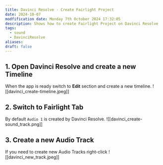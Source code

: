 ```yaml
---
title: Davinci Resolve - Create Fairlight Project
date: 2024-10-07
modfification date: Monday 7th October 2024 17:32:05
description: Shows how to create Fairlight Project on Davinci Resolve
tags:
  - sound
  - DavinciResolve
aliases: 
draft: false
---
```

## 1. Open Davinci Resolve and create a new Timeline
When the app is ready switch to **Edit** section and create a new timeline.
![[davinci_create-timeline.jpeg]]
## 2. Switch to Fairlight Tab
By default `Audio 1` is created by Davinci Resolve.
![[davinci_create-sound_track.png]]

## 3. Create a new Audio Track
If you need to create new Audio Tracks right-click 
![[davinci_new_track.jpeg]]
 
